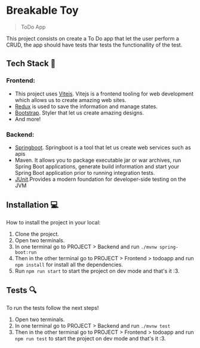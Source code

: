 # Breakable Toy
> ToDo App

This project consists on create a To Do app that let the user perform a CRUD, the app should have tests thar tests the functionallity of the test.

## Tech Stack 🧰
### Frontend:
- This project uses [Vitejs](https://vitejs.dev/). Vitejs is a frontend tooling for web development which allows us to create amazing web sites.
- [Redux]([https://graphql.org/](https://redux.js.org/)) is used to save the information and manage states.
- [Bootstrap](https://getbootstrap.com/). Styler that let us create amazing designs.
- And more!

### Backend:
- [Springboot](https://spring.io/projects/spring-boot). Springboot is a tool that let us create web services such as apis
- Maven. It allows you to package executable jar or war archives, run Spring Boot applications, generate build information and start your Spring Boot application prior to running integration tests.
- [JUnit](https://junit.org/junit5/).Provides a modern foundation for developer-side testing on the JVM 

## Installation 💻
How to install the project in your local:
1. Clone the project.
2. Open two terminals.
3. In one terminal go to PROJECT > Backend  and run `./mvnw spring-boot:run`
4. Then in the other terminal go to PROJECT > Frontend > todoapp and run `npm install` for install all the dependencies.
6. Run `npm run start` to start the project on dev mode and that's it :3.

## Tests 🔍
To run the tests follow the next steps!
1. Open two terminals.
2. In one terminal go to PROJECT > Backend  and run `./mvnw test`
3. Then in the other terminal go to PROJECT > Frontend > todoapp and run `npm run test` to start the project on dev mode and that's it :3.
